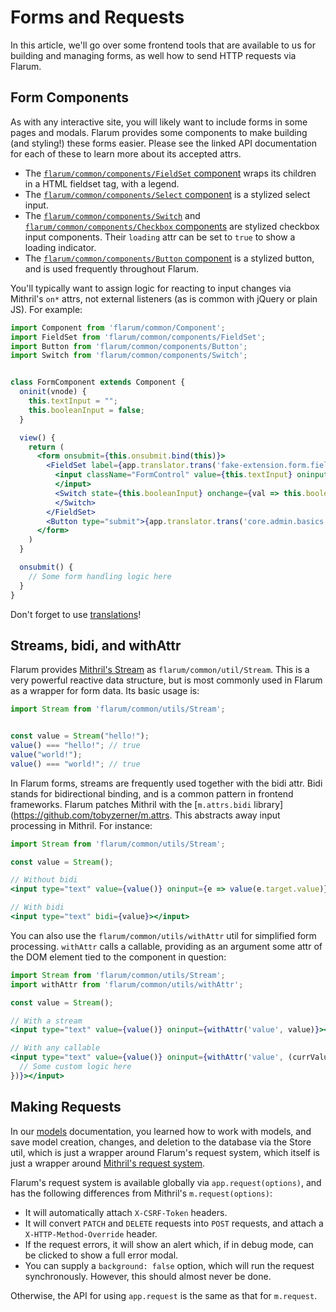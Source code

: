# Forms and Requests

In this article, we'll go over some frontend tools that are available to us for building and managing forms, as well how to send HTTP requests via Flarum.

## Form Components

As with any interactive site, you will likely want to include forms in some pages and modals. Flarum provides some components to make building (and styling!) these forms easier. Please see the linked API documentation for each of these to learn more about its accepted attrs.

- The [`flarum/common/components/FieldSet` component](https://api.docs.flarum.org/js/master/class/src/common/components/fieldset.js~fieldset) wraps its children in a HTML fieldset tag, with a legend.
- The [`flarum/common/components/Select` component](https://api.docs.flarum.org/js/master/class/src/common/components/select.js~select) is a stylized select input.
- The [`flarum/common/components/Switch`](https://api.docs.flarum.org/js/master/class/src/common/components/switch.js~switch) and [`flarum/common/components/Checkbox` components](https://api.docs.flarum.org/js/master/class/src/common/components/checkbox.js~checkbox) are stylized checkbox input components. Their `loading` attr can be set to `true` to show a loading indicator.
- The [`flarum/common/components/Button` component](https://api.docs.flarum.org/js/master/class/src/common/components/button.js~button) is a stylized button, and is used frequently throughout Flarum.

You'll typically want to assign logic for reacting to input changes via Mithril's `on*` attrs, not external listeners (as is common with jQuery or plain JS). For example:

```jsx
import Component from 'flarum/common/Component';
import FieldSet from 'flarum/common/components/FieldSet';
import Button from 'flarum/common/components/Button';
import Switch from 'flarum/common/components/Switch';


class FormComponent extends Component {
  oninit(vnode) {
    this.textInput = "";
    this.booleanInput = false;
  }

  view() {
    return (
      <form onsubmit={this.onsubmit.bind(this)}>
        <FieldSet label={app.translator.trans('fake-extension.form.fieldset_label')}>
          <input className="FormControl" value={this.textInput} oninput={e => this.textInput = e.target.value}>
          </input>
          <Switch state={this.booleanInput} onchange={val => this.booleanInput = val}>
          </Switch>
        </FieldSet>
        <Button type="submit">{app.translator.trans('core.admin.basics.submit_button')}</Button>
      </form>
    )
  }

  onsubmit() {
    // Some form handling logic here
  }
}
```

Don't forget to use [translations](i18n.md)!


## Streams, bidi, and withAttr

Flarum provides [Mithril's Stream](https://mithril.js.org/stream.html) as `flarum/common/util/Stream`. This is a very powerful reactive data structure, but is most commonly used in Flarum as a wrapper for form data. Its basic usage is:

```js
import Stream from 'flarum/common/utils/Stream';


const value = Stream("hello!");
value() === "hello!"; // true
value("world!");
value() === "world!"; // true
```

In Flarum forms, streams are frequently used together with the bidi attr. Bidi stands for bidirectional binding, and is a common pattern in frontend frameworks. Flarum patches Mithril with the [`m.attrs.bidi` library](https://github.com/tobyzerner/m.attrs. This abstracts away input processing in Mithril. For instance:

```jsx
import Stream from 'flarum/common/utils/Stream';

const value = Stream();

// Without bidi
<input type="text" value={value()} oninput={e => value(e.target.value)}></input>

// With bidi
<input type="text" bidi={value}></input>
```

You can also use the `flarum/common/utils/withAttr` util for simplified form processing. `withAttr` calls a callable, providing as an argument some attr of the DOM element tied to the component in question:

```jsx
import Stream from 'flarum/common/utils/Stream';
import withAttr from 'flarum/common/utils/withAttr';

const value = Stream();

// With a stream
<input type="text" value={value()} oninput={withAttr('value', value)}></input>

// With any callable
<input type="text" value={value()} oninput={withAttr('value', (currValue) => {
  // Some custom logic here
})}></input>
```

## Making Requests

In our [models](models.md) documentation, you learned how to work with models, and save model creation, changes, and deletion to the database via the Store util, which is just a wrapper around Flarum's request system, which itself is just a wrapper around [Mithril's request system](https://mithril.js.org/request.html).

Flarum's request system is available globally via `app.request(options)`, and has the following differences from Mithril's `m.request(options)`:

- It will automatically attach `X-CSRF-Token` headers.
- It will convert `PATCH` and `DELETE` requests into `POST` requests, and attach a `X-HTTP-Method-Override` header.
- If the request errors, it will show an alert which, if in debug mode, can be clicked to show a full error modal.
- You can supply a `background: false` option, which will run the request synchronously. However, this should almost never be done.

Otherwise, the API for using `app.request` is the same as that for `m.request`.
